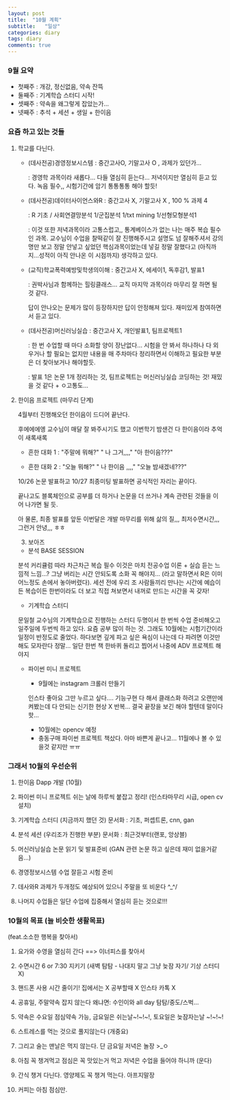 ```yaml
---
layout: post
title:  "10월 계획"
subtitle:   "일상"
categories: diary
tags: diary
comments: true
---
```


### 9월 요약

- 첫째주 : 개강, 정신없음, 약속 잔뜩
- 둘째주 : 기계학습 스터디 시작!
- 셋째주 : 약속을 왜그렇게 잡았는가...
- 넷째주 : 추석 + 세션 + 생일 + 한이음



### 요즘 하고 있는 것들

1. 학교를 다닌다.

   - (데사전공)경영정보시스템 : 중간고사O, 기말고사 O , 과제가 있던가...

     : 경영학 과목이라 새롭다... 다들 열심히 듣는다... 저녁이지만 열심히 듣고 있다. 녹음 필수,, 시험기간에 암기 통통통통 해야 할듯!

   - (데사전공)데이터사이언스와R : 중간고사 X, 기말고사 X , 100 % 과제 4

     : R 기초 / 사회연결망분석 1/군집분석 1/txt mining 1/선형모형분석1 

     : 이것 또한 저녁과목이라 고통스럽고,, 통계베이스가 없는 나는 매주 복습 필수인 과목. 교수님이 수업을 찰떡같이 잘 진행해주시고 설명도 넘 잘해주셔서 강의명만 보고 정말 안넣고 싶었던 핵심과목이었는데 넣길 정말 잘했다고 (아직까지...성적이 아직 안나온 이 시점까지) 생각하고 있다. 

   - (교직)학교폭력예방및학생의이해 : 중간고사 X, 에세이1, 독후감1, 발표1

     : 권박사님과 함께하는 힐링클래스... 교직 마지막 과목이라 마무리 잘 하면 될 것 같다. 

       답이 안나오는 문제가 많이 등장하지만 답이 안정해져 있다. 재미있게 참여하면서 듣고 있다. 

   - (데사전공)머신러닝실습 : 중간고사 X, 개인발표1, 팀프로젝트1

     : 한 번 수업할 때 마다 소화할 양이 장난없다... 시험을 안 봐서 하나하나 다 외우거나 할 필요는 없지만 내용을 매 주차마다 정리하면서 이해하고 필요한 부분은 더 찾아보거나 해야할듯. 

     : 발표 1은 논문 1개 정리하는 것, 팀프로젝트는 머신러닝실습 코딩하는 것! 재밌을 것 같다 + ㅇ고통도...

2. 한이음 프로젝트 (마무리 단계)

   4월부터 진행해오던 한이음이 드디어 끝난다. 

   후에에에엥 교수님이 매달 잘 봐주시기도 했고 이번학기 밤샌건 다 한이음이라 추억이 새록새록

   - 흔한 대화 1 : "주말에 뭐해?" " 나 그거,,,," "아 한이음???"

   - 흔한 대화 2 : "오늘 뭐해?" " 나 한이음 ,,,," "오늘 밤새겠네???"



   10/26 논문 발표하고 10/27 최종미팅 발표하면 공식적인 자리는 끝이다. 

   끝나고도 블록체인으로 공부를 더 하거나 논문을 더 쓰거나 계속 관련된 것들을 이어 나가면 될 듯.

   아 물론, 최종 발표를 앞둔 이번달은 개발 마무리를 위해 삶의 질,,, 최저수면시간,,, 그런거 안녕,,, ㅎㅎ



   3. 보아즈 

   - 분석 BASE SESSION

   분석 커리큘럼 따라 차근차근 복습 필수 이것은 마치 전공수업 이론 + 실습 듣는 느낌적 느낌...? 그냥 버리는 시간 안되도록 소화 꼭 해야지... (라고 말하면서 R은 이미 어느정도 손에서 놓아버렸다). 세션 전에 우리 조 사람들끼리 만나는 시간에 예습이든 복습이든 한번이라도 더 보고 직접 쳐보면서 내꺼로 만드는 시간을 꼭 갖자!



   - 기계학습 스터디

   문일철 교수님의 기계학습으로 진행하는 스터디 두명이서 한 번씩 수업 준비해오고 일주일에 두번씩 하고 있다. 요즘 공부 많이 하는 것. 그래도 10월에는 시험기간이라 일정이 반정도로 줄었다. 하다보면 깊게 파고 싶은 욕심이 나는데 다 파려면 이것만 해도 모자란다 정말... 일단 한번 책 한바퀴 돌리고 찝어서 나중에 ADV 프로젝트 해야지 



   - 파이썬 미니 프로젝트
     - 9월에는 instagram 크롤러 만들기

     인스타 좋아요 그만 누르고 싶다.... 기능구현 다 해서 클래스화 하려고 오랜만에 켜봤는데 다 안되는 신기한 현상 X 반복... 결국 끝장을 보긴 해야 할텐데 말이다 핫... 

     -  10월에는 opencv 예정
     - 충동구매 파이썬 프로젝트 책샀다. 아마 바쁜게 끝나고... 11월에나 볼 수 있을것 같지만 ㅠㅠ



### 그래서 10월의 우선순위

1. 한이음 Dapp 개발 (10월)

2. 파이썬 미니 프로젝트 쉬는 날에 하루씩 붙잡고 정리! (인스타마무리 시급, open cv 설치)

3. 기계학습 스터디 (지금까지 했던 것) 문서화 : 기초, 퍼셉트론, cnn, gan 

4. 분석 세션 (우리조가 진행한 부분) 문서화 : 최근것부터(랜포, 앙상블)

5. 머신러닝실습 논문 읽기 및 발표준비 (GAN 관련 논문 하고 싶은데 재미 없을거같음...)

6. 경영정보시스템 수업 잘듣고 시험 준비 

7. 데사와R 과제가 두개정도 예상되어 있으니 주말을 또 비운다 ^_^/

8. 나머지 수업들은 일단 수업에 집중해서 열심히 듣는 것으로!!!


### 10월의 목표  (늘 비슷한 생활목표)

 (feat.소소한 행복을 찾아서) 

1. 요가와 수영을 열심히 간다 ==> 이너피스를 찾아서
2. 수면시간 6 or 7:30 지키기 (새벽 탐탐 - 나대지 말고 그냥 늦잠 자기/ 기상 스터디X)
3. 핸드폰 사용 시간 줄이기! 집에서는 X 공부할때 X 인스타 카톡 X
4. 공휴일, 주말약속 잡지 않는다 왜냐면:  수인이와 all day 탐탐/중도/스벅...
5. 약속은 수요일 점심약속 가능, 금요일은 쉬는날~!~!~!, 토요일은 늦잠자는날 ~!~!~!



1. 스트레스를 먹는 것으로 풀지않는다 (개중요)

2. 그리고 술는 맨날은 먹지 않는다. 단 금요일 저녁은 놀장 >_ㅇ

3. 아침 꼭 챙겨먹고 점심은 꼭 맛있는거 먹고 저녁은 수업을 들어야 하니까 (운다)

4. 간식 챙겨 다닌다. 영양제도 꼭 챙겨 먹는다. 아프지말장

5. 커피는 아침 점심만. 






